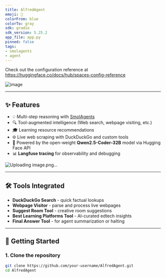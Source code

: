 ```yaml
---
title: AlfredAgent
emoji: 🚀
colorFrom: blue
colorTo: gray
sdk: gradio
sdk_version: 5.25.2
app_file: app.py
pinned: false
tags:
- smolagents
- agent
---
```


Check out the configuration reference at https://huggingface.co/docs/hub/spaces-config-reference


![image](https://github.com/user-attachments/assets/6f83bb6a-52f0-411b-8121-6e6299cd8b07)


---

## ✨ Features

- 💡 Multi-step reasoning with [SmolAgents](https://github.com/langchain-ai/smol-agent)
- 🔍 Tool-augmented intelligence (Web search, webpage visiting, etc.)
- 🎓 Learning resource recommendations
- 🌐 Live web scraping with DuckDuckGo and custom tools
- 🧠 Powered by the open-weight **Qwen2.5-Coder-32B** model via Hugging Face API
- 📊 **Langfuse tracing** for observability and debugging

![Uploading image.png…]()



---

## 🛠 Tools Integrated

- **DuckDuckGo Search** - quick factual lookups
- **Webpage Visitor** - parse and process live webpages
- **Suggest Room Tool** - creative room suggestions
- **Best Learning Platforms Tool** - AI-curated edtech insights
- **Final Answer Tool** - for agent summarization or halting

---

## 🚀 Getting Started

### 1. Clone the repository

```bash
git clone https://github.com/your-username/AlfredAgent.git
cd AlfredAgent

